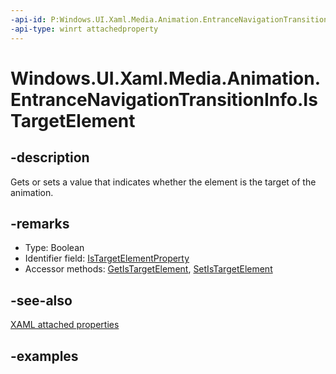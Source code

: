 ```yaml
---
-api-id: P:Windows.UI.Xaml.Media.Animation.EntranceNavigationTransitionInfo.IsTargetElement
-api-type: winrt attachedproperty
---
```


# Windows.UI.Xaml.Media.Animation.EntranceNavigationTransitionInfo.IsTargetElement

<!--
see GetIsTargetElement, and SetIsTargetElement
-->

## -description

Gets or sets a value that indicates whether the element is the target of the animation.

## -remarks

<ul><li>Type: Boolean</li><li>Identifier field: <a href="/uwp/api/windows.ui.xaml.media.animation.entrancenavigationtransitioninfo.istargetelementproperty">IsTargetElementProperty</a></li><li>Accessor methods: <a href="/uwp/api/windows.ui.xaml.media.animation.entrancenavigationtransitioninfo.getistargetelement">GetIsTargetElement</a>, <a href="/uwp/api/windows.ui.xaml.media.animation.entrancenavigationtransitioninfo.setistargetelement">SetIsTargetElement</a></li></ul>

## -see-also

[XAML attached properties](/windows/uwp/xaml-platform/attached-properties-overview)

## -examples


